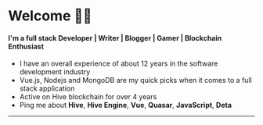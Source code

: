 # Welcome 🙏🏽

#### I'm a full stack Developer | Writer | Blogger | Gamer | Blockchain Enthusiast

- I have an overall experience of about 12 years in the software development industry
- Vue.js, Nodejs and MongoDB are my quick picks when it comes to a full stack application
- Active on Hive blockchain for over 4 years
- Ping me about **Hive**, **Hive Engine**, **Vue**, **Quasar**, **JavaScript**, **Deta**

---
